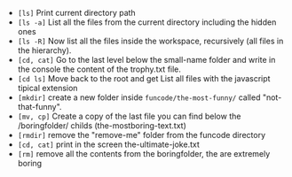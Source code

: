 * `[ls]` Print current directory path
* `[ls -a]` List all the files from the current directory including the hidden ones
* `[ls -R]` Now list all the files inside the workspace, recursively (all files in the hierarchy).
* `[cd, cat]` Go to the last level below the small-name folder and write in the console the content of the trophy.txt file.
* `[cd ls]` Move back to the root and get List all files with the javascript tipical extension
* `[mkdir]` create a new folder inside `funcode/the-most-funny/` called "not-that-funny".
* `[mv, cp]` Create a copy of the last file you can find below the /boringfolder/ childs (the-mostboring-text.txt)
* `[rmdir]` remove the "remove-me" folder from the funcode directory 
* `[cd, cat]` print in the screen the-ultimate-joke.txt
* `[rm]` remove all the contents from the boringfolder, the are extremely boring